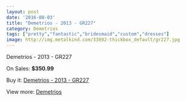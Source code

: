 ```yaml
---
layout: post
date: '2016-08-03'
title: "Demetrios - 2013 - GR227"
category: Demetrios
tags: ["pretty","fantastic","bridesmaid","custom","dresses"]
image: http://img.metalkind.com/33892-thickbox_default/gr227.jpg
---
```

Demetrios - 2013 - GR227

On Sales: **$350.99**
<a href="https://www.metalkind.com/en/demetrios/1288-gr227.html"><amp-img layout="responsive" width="600" height="600" src="//img.metalkind.com/33892-thickbox_default/gr227.jpg" alt="Demetrios - 2013 - GR227 0" /></a>
<a href="https://www.metalkind.com/en/demetrios/1288-gr227.html"><amp-img layout="responsive" width="600" height="600" src="//img.metalkind.com/33894-thickbox_default/gr227.jpg" alt="Demetrios - 2013 - GR227 1" /></a>
<a href="https://www.metalkind.com/en/demetrios/1288-gr227.html"><amp-img layout="responsive" width="600" height="600" src="//img.metalkind.com/33896-thickbox_default/gr227.jpg" alt="Demetrios - 2013 - GR227 2" /></a>

Buy it: [Demetrios - 2013 - GR227](https://www.metalkind.com/en/demetrios/1288-gr227.html "Demetrios - 2013 - GR227")

View more: [Demetrios](https://www.metalkind.com/en/39-demetrios "Demetrios")